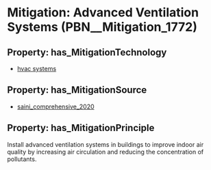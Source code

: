 # Mitigation: __Advanced Ventilation Systems__ (PBN__Mitigation_1772)

## Property: has_MitigationTechnology

* [hvac systems](../Technology/PBN__Technology_185)

## Property: has_MitigationSource

* [saini_comprehensive_2020](../Article/PBN__Article_281)

## Property: has_MitigationPrinciple

Install advanced ventilation systems in buildings to improve indoor air quality by increasing air circulation and reducing the concentration of pollutants.

